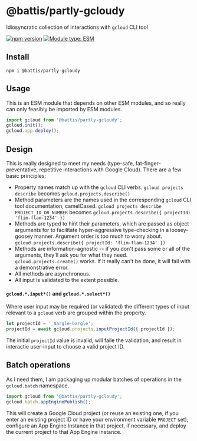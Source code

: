 # @battis/partly-gcloudy

Idiosyncratic collection of interactions with `gcloud` CLI tool

[![npm version](https://badge.fury.io/js/@battis%2Fpartly-gcloudy.svg)](https://badge.fury.io/js/@battis%2Fpartly-gcloudy)
[![Module type: ESM](https://img.shields.io/badge/module%20type-esm-brightgreen)](https://nodejs.org/api/esm.html)

## Install

`npm i @battis/partly-gcloudy`

## Usage

This is an ESM module that depends on other ESM modules, and so really can only feasibly be imported by ESM modules.

```js
import gcloud from '@battis/partly-gcloudy';
gcloud.init();
gcloud.app.deploy();
```

## Design

This is really designed to meet my needs (type-safe, fat-finger-preventative, repetitive interactions with Google Cloud). There are a few basic principles:

- Property names match up with the `gcloud` CLI verbs.
  `gcloud projects describe` becomes `gcloud.projects.describe()`
- Method parameters are the names used in the corresponding `gcloud` CLI tool documentation, camelCased.
  `gcloud projects describe PROJECT_ID_OR_NUMBER` becomes
  `gcloud.projects.describe({ projectId: 'flim-flam-1234' })`
- Methods are typed to hint their parameters, which are passed as object arguments for to facilitate hyper-aggressive type-checking in a loosey-goosey manner. Argument order is too much to worry about.
  `gcloud.projects.describe({ projectId: 'flim-flam-1234' })`
- Methods are information-agnostic -- if you don't pass some or all of the arguments, they'll ask you for what they need.
  `gcloud.projects.create()` works. If it really can't be done, it will fail with a demonstrative error.
- All methods are asynchronous.
- All input is validated to the extent possible.

#### `gcloud.*.input*()` and `gcloud.*.select*()`

Where user input may be required (or validated) the different types of input relevant to a `gcloud` verb are grouped within the property.

```js
let projectId = '_$argle-bargle';
projectId = await gcloud.projects.inputProjectId({ projectId });
```

The initial `projectId` value is invalid, will faile the validation, and result in interactie user-input to choose a valid project ID.

## Batch operations

As I need them, I am packaging up modular batches of operations in the `gcloud.batch` namespace.

```js
import gcloud from '@battis/partly-gcloudy';
gcloud.batch.appEnginePublish();
```

This will create a Google Cloud project (or reuse an existing one, if you enter an existing project ID or have your environment variable `PROJECT` set), configure an App Engine Instance in that project, if necessary, and deploy the current project to that App Engine instance.

